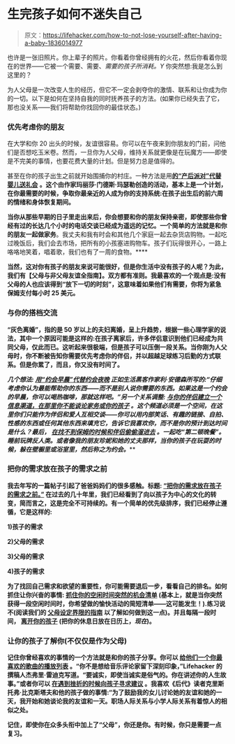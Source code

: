# 生完孩子如何不迷失自己

> 原文：<https://lifehacker.com/how-to-not-lose-yourself-after-having-a-baby-1836014977>

也许是一张旧照片。你上辈子的照片。你看着你曾经拥有的火花，然后你看着你现在的世界——它被一个需要、需要、*需要的孩子所消耗。Y* 你突然想:我是怎么到这里的？



为人父母是一次改变人生的经历，但它不一定会剥夺你的激情、联系和让你成为你的一切。以下是如何在坚持自我的同时抚养孩子的方法。(如果你已经失去了它，那也没关系——我们将帮助你找回你的最佳状态。)

### 优先考虑你的朋友

在大学和你 20 出头的时候，友谊很容易。你可以在午夜来到你朋友的门前，问他们是否想吃玉米卷。然而，一旦你为人父母，维持关系就更像是在玩魔方——即使是不完美的事情，也要花费大量的计划。但是努力总是值得的。

甚至在你的孩子出生之前就开始围捕你的村庄。一种方法是用[****的“产后派对”代替婴儿送礼会****](https://lifehacker.com/why-you-need-a-postpartum-party-more-than-a-baby-shower-1827362347) **。这个由作家玛丽莎·门德斯·玛瑟勒创造的活动，基本上是一个计划，在你最需要的时候，争取你最亲近的人成为你的支持系统:在孩子出生后的前六周的情绪和身体恢复期间。**

**当你从那些早期的日子里走出来后，你会想要和你的朋友保持亲密，即使那些你曾经有过的长达几个小时的电话交谈已经成为遥远的记忆。一个简单的方法就是和你的朋友一起做家务[](https://offspring.lifehacker.com/do-chores-with-friends-to-make-parenting-less-isolating-1798306826)**。我丈夫和我有时会和其他几个家庭一起去杂货店购物。一起吃过晚饭后，我们会去市场，把所有的小孩塞进购物车。孩子们玩得很开心，一路上咯咯地笑着，唱着歌，我们也有了一周的食物。****

****当然，这对你有孩子的朋友来说可能很好，但是你生活中没有孩子的人呢？为此，我们有[](https://offspring.lifehacker.com/a-guide-to-friendship-between-parents-and-non-parents-1797623743)**【父母与非父母友谊全指南】。双方都有准则。我最喜欢的一个观点是:没有父母的人也应该得到“放下一切的时刻”，这意味着如果他们有需要，你将为紧急保姆支付每小时 25 美元。******

### ******与你的搭档交流******

******“灰色离婚”，指的是 50 岁以上的夫妇离婚，呈上升趋势，根据一些心理学家的说法，其中一个原因可能是这样的:在孩子离家后，许多伴侣意识到他们已经成为共同父母，仅此而已。这听起来很极端，但是孩子可以压倒一段关系。当你刚为人父母时，你不断被告知你需要优先考虑你的伴侣，并以超越足球练习后勤的方式联系。但是你累了，而且，你又没有时间了。******

******几个想法: [**用“约会早晨”代替约会夜晚**](https://offspring.lifehacker.com/why-parents-need-a-date-morning-1824187311) 正如生活黑客作家利·安德森所写的:“仔细考虑你认为最能帮助你的东西——而不是别人说你需要的东西。如果这是一个约会的早晨，你可以喝热咖啡，那就这样吧。”另一个关系调整: [**与你的伴侣建立一个信息渠道，在那里你不能谈论家务或你的孩子**](https://offspring.lifehacker.com/start-a-messaging-channel-with-your-partner-where-you-c-1819655875) 。这个频道必须是一个空间，在这里你们只能作为伴侣和爱人互相交谈——你可以用内部笑话、有趣的链接、自拍、性感的东西或任何其他东西来填充它，告诉它*我喜欢你*，而不是*你的预计到达时间是什么？*最后， [**在找不到保姆的时候和伴侣偷偷溜进去**](https://lifehacker.com/how-to-sneak-in-microdates-with-your-partner-when-you-c-1820869744) 。一起吃“第二顿晚餐”。睡前玩牌反人类。或者像我的朋友珍妮和她的丈夫那样，当你的孩子在玩耍的时候，躲在壁橱里或浴室里，然后称之为约会。******

### ****把你的需求放在孩子的需求之前****

****我去年写的一篇帖子引起了爸爸妈妈们的很多感触。标题: [**“把你的需求放在孩子的需求之前。”**](https://offspring.lifehacker.com/put-your-needs-before-your-kids-wants-1822569198) 在过去的几十年里，我们已经看到了向以孩子为中心的文化的转变，简而言之，这是完全不可持续的。有一个简单的优先级排序，我们已经停止遵循，它是这样的:****

****1)孩子的需求****

****2)父母的需求****

****3)父母的需求****

****4)孩子的需求****

****为了找回自己需求和欲望的重要性，你可能需要退后一步，看看自己的排名。如何抓住让你兴奋的事情: [**抓住你的空闲时间突然的机会清单**](https://lifehacker.com/seize-your-free-time-with-a-sudden-opportunity-list-1834987739) (基本上，就是当你突然获得一段空闲时间时，你希望做的愉快活动的简短清单——这可能发生！).练习说不(阅读我们的 [**父母设定界限的指南**](https://offspring.lifehacker.com/a-parent-s-guide-to-setting-boundaries-1835079459) 以了解如何做到这一点)。并且每隔一段时间， [**离开你的孩子**](https://offspring.lifehacker.com/this-mothers-day-get-away-from-your-kids-1834269870) (把你的休息日放在日历上，*现在*)。****

### ****让你的孩子了解你(不仅仅是作为父母)****

****记住你曾经喜欢的事情的一个方法就是和你的孩子分享。你可以 [**给他们一个你最喜欢的歌曲的播放列表**](https://offspring.lifehacker.com/give-your-kids-a-playlist-of-your-favorite-songs-1823174746) 。“你不是想给音乐评论家留下深刻印象，”Lifehacker 的撰稿人杰弗里·雷迪克写道。“要诚实，即使当诚实是俗气的。你在讲述你的人生故事。”或者你可以 [**在遇到挫折的时候向孩子寻求建议**](https://offspring.lifehacker.com/teach-resilience-by-asking-your-kids-for-help-when-you-1798496295) 。我喜欢《后代》读者克里斯托弗·比克斯塔夫和他的孩子做的事情:“为了鼓励我的女儿讨论她的友谊和她的一天，我开始和她谈论我的友谊和一天。职场人际关系与小学人际关系有着惊人的相似之处。****

****记住，即使你在众多头衔中加上了“父母”，你还是你。有时候，你只是需要一点复习。****